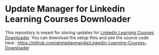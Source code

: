 # Update Manager for Linkedin Learning Courses Downloader
This repository is meant for storing updates for [Linkedin Learning Courses Downloader](https://github.com/ahmedayman4a/Linkedin-Learning-Courses-Downloader). You can download the setup files and see the source code here : https://github.com/ahmedayman4a/Linkedin-Learning-Courses-Downloader
